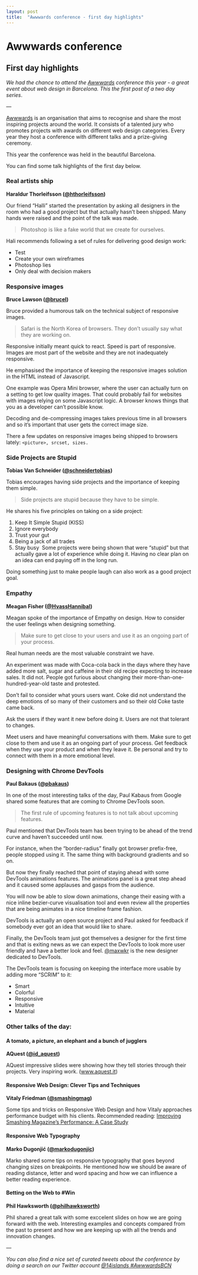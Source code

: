 ```yaml
---
layout: post
title:  "Awwwards conference - first day highlights"
---
```


# Awwwards conference 
## First day highlights

*We had the chance to attend the [Awwwards](http://conference.awwwards.com/) conference this year - a great event about web design in Barcelona. This the first post of a two day series*.

—

[Awwwards](http://conference.awwwards.com/) is an organisation that aims to recognise and share the most inspiring projects around the world. It consists of a talented jury who promotes projects with awards on different web design categories. Every year they host a conference with different talks and a prize-giving ceremony.

This year the conference was held in the beautiful Barcelona.

You can find some talk highlights of the first day below.

### Real artists ship
**Haraldur Thorleifsson ([@hthorleifsson](http://twitter.com/hthorleifsson))**

Our friend “Halli” started the presentation by asking all designers in the room who had a good project but that actually hasn’t been shipped. Many hands were raised and the point of the talk was made.

> Photoshop is like a fake world that we create for ourselves.

Hali recommends following a set of rules for delivering good design work:

- Test
- Create your own wireframes
- Photoshop lies
- Only deal with decision makers

### Responsive images
**Bruce Lawson ([@brucel](http://twitter.com/brucel))**

Bruce provided a humorous talk on the technical subject of responsive images.

> Safari is the North Korea of browsers. They don’t usually say what they are working on.

Responsive initially meant quick to react. Speed is part of responsive. Images are most part of the website and they are not inadequately responsive.

He emphasised the importance of keeping the responsive images solution in the HTML instead of Javascript.

One example was Opera Mini browser, where the user can actually turn on a setting to get low quality images. That could probably fail for websites  with images relying on some Javascript logic. A browser knows things that you as a developer can’t possible know.

Decoding and de-compressing images takes previous time in all browsers and so it’s important that user gets the correct image size.

There a few updates on responsive images being shipped to browsers lately: `<picture>, srcset, sizes.`

### Side Projects are Stupid
**Tobias Van Schneider ([@schneidertobias](http://twitter.com/))**

Tobias encourages having side projects and the importance of keeping them simple.

> Side projects are stupid because they have to be simple.

He shares his five principles on taking on a side project:

1. Keep It Simple Stupid (KISS)
2. Ignore everybody
3. Trust your gut
4. Being a jack of all trades
5. Stay busy 
Some projects were being shown that were “stupid” but that actually gave a lot of experience while doing it. Having no clear plan on an idea can end paying off in the long run.

Doing something just to make people laugh can also work as a good project goal.

### Empathy
**Meagan Fisher ([@HvassHannibal](http://twitter.com/))**

Meagan spoke of the importance of Empathy on design. How to consider the user feelings when designing something.

> Make sure to get close to your users and use it as an ongoing part of your process.

Real human needs are the most valuable constraint we have.

An experiment was made with Coca-cola back in the days where they have added more salt, sugar and caffeine in their old recipe expecting to increase sales. It did not. People got furious about changing their more-than-one-hundred-year-old  taste and protested.

Don’t fail to consider what yours users want. Coke did not understand the deep emotions of so many of their customers and so their old Coke taste came back.

Ask the users if they want it new before doing it. Users are not that tolerant to changes.

Meet users and have meaningful conversations with them. Make sure to get close to them and use it as an ongoing part of your process. Get feedback when they use your product and when they leave it. Be personal and try to connect with them in a more emotional level.

### Designing with Chrome DevTools
**Paul Bakaus ([@pbakaus](http://twitter.com/))**

In one of the most interesting talks of the day, Paul Kabaus from Google shared some features that are coming to Chrome DevTools soon.

> The first rule of upcoming features is to not talk about upcoming features.

Paul mentioned that DevTools team has been trying to be ahead of the trend curve and haven’t succeeded until now.

For instance, when the “border-radius” finally got browser prefix-free, people stopped using it. The same thing with background gradients and so on.

But now they finally reached that point of staying ahead with some DevTools animations features. The animations panel is a great step ahead and it caused some applauses and gasps from the audience.

You will now be able to slow down animations, change their easing with a nice inline bezier-curve visualisation tool and even review all the properties that are being animates in a nice timeline frame fashion.

DevTools is actually an open source project and Paul asked for feedback if somebody ever got an idea that would like to share.

Finally, the DevTools team just got themselves a designer for the first time and that is exiting news as we can expect the DevTools to look more user friendly and have a better look and feel. [@maxwkr](http://twitter.com/maxwkr) is the new designer dedicated to DevTools.

The DevTools team is focusing on keeping the interface more usable by adding more “SCRIM” to it:

- Smart
- Colorful
- Responsive
- Intuitive
- Material

### Other talks of the day:

#### A tomato, a picture, an elephant and a bunch of jugglers
**AQuest ([@id_aquest](http://twitter.com/id_aquest))**

AQuest impressive slides were showing how they tell stories through their projects. Very inspiring work. (www.aquest.it)

#### Responsive Web Design: Clever Tips and Techniques
**Vitaly Friedman ([@smashingmag](http://twitter.com/smashingmag))**

Some tips and tricks on Responsive Web Design and how Vitaly approaches performance budget with his clients. Recommended reading: [Improving Smashing Magazine’s Performance: A Case Study](http://www.smashingmagazine.com/2014/09/08/improving-smashing-magazine-performance-case-study/)

#### Responsive Web Typography
**Marko Dugonjić ([@markodugonjic](http://twitter.com/markodugonjic))**

Marko shared some tips on responsive typography that goes beyond  changing sizes on breakpoints. He mentioned how we should be aware of reading distance, letter and word spacing and how we can influence a better reading experience.

#### Betting on the Web to #Win
**Phil Hawksworth ([@philhawksworth](http://twitter.com/philhawksworth))**

Phil shared a great talk with some exccelent slides on how we are going forward with the web. Interesting examples and concepts compared from the past to present and how we are keeping up with all the trends and innovation changes.

—

_You can also find a nice set of curated tweets about the conference by doing a search on our Twitter account [@14islands #AwwwardsBCN](https://twitter.com/search?f=realtime&q=14islands%20%23AwwwardsBCN&src=typd)_